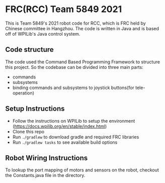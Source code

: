 # FRC(RCC) Team 5849 2021

This is Team 5849's 2021 robot code for RCC, which is FRC held by Chinese committee in Hangzhou. The code is written in Java and is based off of WPILib's Java control system.

## Code structure

The code used the Command Based Programming Framework to structure this project. So the codebase can be divided into three main parts:

- commands
- subsystems
- binding commands and subsystems to joystick buttons(for tele-operation)

## Setup Instructions

- Follow the instructions on WPILib to setup the environment (https://docs.wpilib.org/en/stable/index.html)
- Clone this repo
- Run `./gradlew` to download gradle and required FRC libraries
- Run `./gradlew tasks` to see available build options

## Robot Wiring Instructions

To lookup the port mapping of motors and sensors on the robot, checkout the Constants.java file in the directory.
